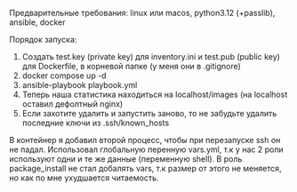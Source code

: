 Предварительные требования:
linux или macos, python3.12 (+passlib), ansible, docker

Порядок запуска:
1) Создать test.key (private key) для inventory.ini и test.pub (public key) для Dockerfile, в корневой папке (у меня они в .gitignore)
2) docker compose up -d
3) ansible-playbook playbook.yml
5) Теперь наша статистика находиться на localhost/images (на localhost оставил дефолтный nginx)
6) Если захотите удалить и запустить заново, то не забудьте удалить последние ключи из .ssh/known_hosts

В контейнер я добавил второй процесс, чтобы при перезапуске ssh он не падал. Использовал глобальную перенную vars.yml, т.к у нас 2 роли используют одни и те же данные (переменную shell). В роль package_install не стал добалять vars, т.к размер от этого не меняется, но как по мне ухудшается читаемость. 
